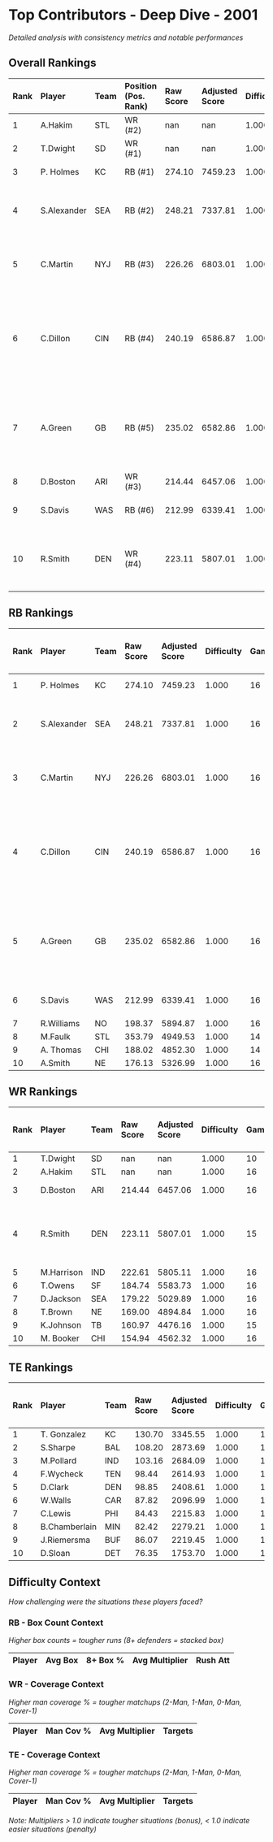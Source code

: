 # Top Contributors - Deep Dive - 2001

*Detailed analysis with consistency metrics and notable performances*

## Overall Rankings

| Rank | Player      | Team | Position (Pos. Rank) | Raw Score | Adjusted Score | Difficulty | Games | Avg/Game | Typical | Consistency | Floor | Ceiling | Peak    | Trend      | Notable Games                                |
| :----| :-----------| :----| :--------------------| :---------| :--------------| :----------| :-----| :--------| :-------| :-----------| :-----| :-------| :-------| :----------| :--------------------------------------------|
| 1    | A.Hakim     | STL  | WR (#2)              | nan       | nan            | 1.000      | 16    | nan      | nan     | 15/1/0      | nan   | nan     | 294.63  | Decreasing |                                              |
| 2    | T.Dwight    | SD   | WR (#1)              | nan       | nan            | 1.000      | 10    | nan      | nan     | 9/1/0       | nan   | nan     | 188.00  | Increasing |                                              |
| 3    | P. Holmes   | KC   | RB (#1)              | 274.10    | 7459.23        | 1.000      | 16    | 466.20   | 525.83  | 8/0/8       | 264.5 | 623.1   | 1015.28 | Increasing | Wk 13 (vs LV)                                |
| 4    | S.Alexander | SEA  | RB (#2)              | 248.21    | 7337.81        | 1.000      | 16    | 458.61   | 474.25  | 8/2/6       | 286.9 | 615.4   | 1035.68 | Increasing | Wk 9 (vs LV), Wk 4 (vs JAX)                  |
| 5    | C.Martin    | NYJ  | RB (#3)              | 226.26    | 6803.01        | 1.000      | 16    | 425.19   | 418.83  | 8/3/5       | 346.3 | 464.3   | 696.44  | Increasing | Wk 5 (vs MIA), Wk 3 (vs SF)                  |
| 6    | C.Dillon    | CIN  | RB (#4)              | 240.19    | 6586.87        | 1.000      | 16    | 411.68   | 401.14  | 6/2/8       | 301.8 | 469.4   | 821.20  | Stable     | Wk 5 (vs CLE), Wk 17 (vs TEN), Wk 7 (vs DET) |
| 7    | A.Green     | GB   | RB (#5)              | 235.02    | 6582.86        | 1.000      | 16    | 411.43   | 402.93  | 6/2/8       | 294.3 | 547.0   | 656.58  | Stable     | Wk 2 (vs WAS), Wk 13 (vs CHI), Wk 8 (vs TB)  |
| 8    | D.Boston    | ARI  | WR (#3)              | 214.44    | 6457.06        | 1.000      | 16    | 403.57   | 423.20  | 8/1/7       | 298.3 | 496.3   | 676.43  | Decreasing | Wk 6 (vs KC)                                 |
| 9    | S.Davis     | WAS  | RB (#6)              | 212.99    | 6339.41        | 1.000      | 16    | 396.21   | 404.61  | 8/2/6       | 317.0 | 462.2   | 635.64  | Increasing | Wk 8 (vs SEA)                                |
| 10   | R.Smith     | DEN  | WR (#4)              | 223.11    | 5807.01        | 1.000      | 15    | 387.13   | 361.41  | 7/2/6       | 291.1 | 515.4   | 706.76  | Stable     | Wk 4 (vs KC), Wk 14 (vs KC), Wk 8 (vs LV)    |

## RB Rankings

| Rank | Player      | Team | Raw Score | Adjusted Score | Difficulty | Games | Avg/Game | Typical | Consistency | Floor | Ceiling | Peak    | Trend      | Notable Games (>150% Typical)                |
| :----| :-----------| :----| :---------| :--------------| :----------| :-----| :--------| :-------| :-----------| :-----| :-------| :-------| :----------| :--------------------------------------------|
| 1    | P. Holmes   | KC   | 274.10    | 7459.23        | 1.000      | 16    | 466.20   | 525.83  | 8/0/8       | 264.5 | 623.1   | 1015.28 | Increasing | Wk 13 (vs LV)                                |
| 2    | S.Alexander | SEA  | 248.21    | 7337.81        | 1.000      | 16    | 458.61   | 474.25  | 8/2/6       | 286.9 | 615.4   | 1035.68 | Increasing | Wk 9 (vs LV), Wk 4 (vs JAX)                  |
| 3    | C.Martin    | NYJ  | 226.26    | 6803.01        | 1.000      | 16    | 425.19   | 418.83  | 8/3/5       | 346.3 | 464.3   | 696.44  | Increasing | Wk 5 (vs MIA), Wk 3 (vs SF)                  |
| 4    | C.Dillon    | CIN  | 240.19    | 6586.87        | 1.000      | 16    | 411.68   | 401.14  | 6/2/8       | 301.8 | 469.4   | 821.20  | Stable     | Wk 5 (vs CLE), Wk 17 (vs TEN), Wk 7 (vs DET) |
| 5    | A.Green     | GB   | 235.02    | 6582.86        | 1.000      | 16    | 411.43   | 402.93  | 6/2/8       | 294.3 | 547.0   | 656.58  | Stable     | Wk 2 (vs WAS), Wk 13 (vs CHI), Wk 8 (vs TB)  |
| 6    | S.Davis     | WAS  | 212.99    | 6339.41        | 1.000      | 16    | 396.21   | 404.61  | 8/2/6       | 317.0 | 462.2   | 635.64  | Increasing | Wk 8 (vs SEA)                                |
| 7    | R.Williams  | NO   | 198.37    | 5894.87        | 1.000      | 16    | 368.43   | 345.10  | 8/2/6       | 308.3 | 472.8   | 576.29  | Decreasing |                                              |
| 8    | M.Faulk     | STL  | 353.79    | 4949.53        | 1.000      | 14    | 353.54   | 346.76  | 5/3/6       | 325.8 | 438.7   | 520.00  | Stable     |                                              |
| 9    | A. Thomas   | CHI  | 188.02    | 4852.30        | 1.000      | 14    | 346.59   | 338.80  | 7/0/7       | 175.4 | 500.5   | 769.25  | Increasing |                                              |
| 10   | A.Smith     | NE   | 176.13    | 5326.99        | 1.000      | 16    | 332.94   | 336.33  | 8/1/7       | 256.3 | 444.1   | 542.60  | Increasing |                                              |

## WR Rankings

| Rank | Player     | Team | Raw Score | Adjusted Score | Difficulty | Games | Avg/Game | Typical | Consistency | Floor | Ceiling | Peak   | Trend      | Notable Games (>150% Typical)             |
| :----| :----------| :----| :---------| :--------------| :----------| :-----| :--------| :-------| :-----------| :-----| :-------| :------| :----------| :-----------------------------------------|
| 1    | T.Dwight   | SD   | nan       | nan            | 1.000      | 10    | nan      | nan     | 9/1/0       | nan   | nan     | 188.00 | Increasing |                                           |
| 2    | A.Hakim    | STL  | nan       | nan            | 1.000      | 16    | nan      | nan     | 15/1/0      | nan   | nan     | 294.63 | Decreasing |                                           |
| 3    | D.Boston   | ARI  | 214.44    | 6457.06        | 1.000      | 16    | 403.57   | 423.20  | 8/1/7       | 298.3 | 496.3   | 676.43 | Decreasing | Wk 6 (vs KC)                              |
| 4    | R.Smith    | DEN  | 223.11    | 5807.01        | 1.000      | 15    | 387.13   | 361.41  | 7/2/6       | 291.1 | 515.4   | 706.76 | Stable     | Wk 4 (vs KC), Wk 14 (vs KC), Wk 8 (vs LV) |
| 5    | M.Harrison | IND  | 222.61    | 5805.11        | 1.000      | 16    | 362.82   | 360.85  | 7/0/9       | 219.4 | 492.7   | 985.58 | Decreasing |                                           |
| 6    | T.Owens    | SF   | 184.74    | 5583.73        | 1.000      | 16    | 348.98   | 370.57  | 8/4/4       | 231.2 | 397.2   | 580.62 | Stable     |                                           |
| 7    | D.Jackson  | SEA  | 179.22    | 5029.89        | 1.000      | 16    | 314.37   | 291.89  | 8/1/7       | 160.1 | 384.6   | 608.29 | Increasing |                                           |
| 8    | T.Brown    | NE   | 169.00    | 4894.84        | 1.000      | 16    | 305.93   | 286.08  | 8/0/8       | 251.0 | 355.8   | 482.07 | Decreasing |                                           |
| 9    | K.Johnson  | TB   | 160.97    | 4476.16        | 1.000      | 15    | 298.41   | 288.93  | 7/5/3       | 244.4 | 307.9   | 663.91 | Stable     |                                           |
| 10   | M. Booker  | CHI  | 154.94    | 4562.32        | 1.000      | 16    | 285.14   | 302.47  | 8/4/4       | 212.6 | 330.7   | 624.85 | Decreasing |                                           |

## TE Rankings

| Rank | Player        | Team | Raw Score | Adjusted Score | Difficulty | Games | Avg/Game | Typical | Consistency | Floor | Ceiling | Peak   | Trend      | Notable Games (>150% Typical) |
| :----| :-------------| :----| :---------| :--------------| :----------| :-----| :--------| :-------| :-----------| :-----| :-------| :------| :----------| :-----------------------------|
| 1    | T. Gonzalez   | KC   | 130.70    | 3345.55        | 1.000      | 16    | 209.10   | 226.24  | 7/1/8       | 157.2 | 273.2   | 381.69 | Decreasing |                               |
| 2    | S.Sharpe      | BAL  | 108.20    | 2873.69        | 1.000      | 16    | 179.61   | 159.36  | 7/0/9       | 127.1 | 234.9   | 323.77 | Decreasing |                               |
| 3    | M.Pollard     | IND  | 103.16    | 2684.09        | 1.000      | 16    | 167.76   | 162.98  | 5/3/8       | 94.1  | 216.1   | 348.54 | Stable     |                               |
| 4    | F.Wycheck     | TEN  | 98.44     | 2614.93        | 1.000      | 16    | 163.43   | 107.15  | 6/2/8       | 83.8  | 194.5   | 496.45 | Decreasing |                               |
| 5    | D.Clark       | DEN  | 98.85     | 2408.61        | 1.000      | 15    | 160.57   | 152.11  | 6/1/8       | 81.4  | 252.4   | 350.51 | Decreasing |                               |
| 6    | W.Walls       | CAR  | 87.82     | 2096.99        | 1.000      | 14    | 149.78   | 158.52  | 6/2/6       | 53.2  | 188.0   | 463.40 | Decreasing |                               |
| 7    | C.Lewis       | PHI  | 84.43     | 2215.83        | 1.000      | 15    | 147.72   | 82.29   | 6/2/7       | 65.8  | 240.6   | 442.85 | Decreasing |                               |
| 8    | B.Chamberlain | MIN  | 82.42     | 2279.21        | 1.000      | 16    | 142.45   | 148.78  | 8/2/6       | 97.2  | 170.6   | 256.10 | Increasing |                               |
| 9    | J.Riemersma   | BUF  | 86.07     | 2219.45        | 1.000      | 16    | 138.72   | 139.48  | 6/2/8       | 94.1  | 184.3   | 290.07 | Decreasing |                               |
| 10   | D.Sloan       | DET  | 76.35     | 1753.70        | 1.000      | 14    | 125.26   | 120.16  | 6/2/6       | 34.7  | 184.4   | 312.52 | Increasing |                               |

## Difficulty Context

*How challenging were the situations these players faced?*

### RB - Box Count Context

*Higher box counts = tougher runs (8+ defenders = stacked box)*

| Player | Avg Box | 8+ Box % | Avg Multiplier | Rush Att |
| :------| :-------| :--------| :--------------| :--------|

### WR - Coverage Context

*Higher man coverage % = tougher matchups (2-Man, 1-Man, 0-Man, Cover-1)*

| Player | Man Cov % | Avg Multiplier | Targets |
| :------| :---------| :--------------| :-------|

### TE - Coverage Context

*Higher man coverage % = tougher matchups (2-Man, 1-Man, 0-Man, Cover-1)*

| Player | Man Cov % | Avg Multiplier | Targets |
| :------| :---------| :--------------| :-------|

*Note: Multipliers > 1.0 indicate tougher situations (bonus), < 1.0 indicate easier situations (penalty)*


